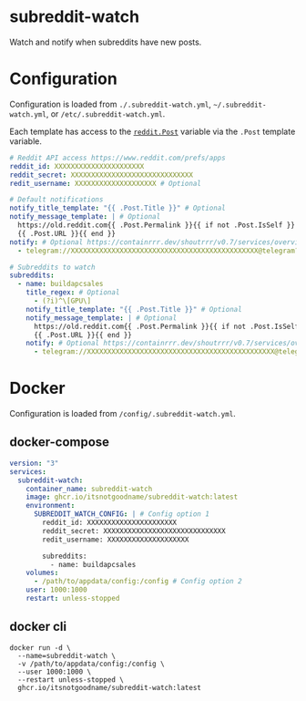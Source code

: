 # subreddit-watch

Watch and notify when subreddits have new posts.

# Configuration

Configuration is loaded from `./.subreddit-watch.yml`, `~/.subreddit-watch.yml`, or `/etc/.subreddit-watch.yml`.

Each template has access to the [`reddit.Post`](https://pkg.go.dev/github.com/turnage/graw/reddit#Post) variable via the `.Post` template variable.

```yaml
# Reddit API access https://www.reddit.com/prefs/apps
reddit_id: XXXXXXXXXXXXXXXXXXXXXX
reddit_secret: XXXXXXXXXXXXXXXXXXXXXXXXXXXXXX
redit_username: XXXXXXXXXXXXXXXXXXXX # Optional

# Default notifications
notify_title_template: "{{ .Post.Title }}" # Optional
notify_message_template: | # Optional
  https://old.reddit.com{{ .Post.Permalink }}{{ if not .Post.IsSelf }}
  {{ .Post.URL }}{{ end }}
notify: # Optional https://containrrr.dev/shoutrrr/v0.7/services/overview/
  - telegram://XXXXXXXXXXXXXXXXXXXXXXXXXXXXXXXXXXXXXXXXXXXXXX@telegram?chats=-1001111111111&Preview=false

# Subreddits to watch
subreddits:
  - name: buildapcsales
    title_regex: # Optional
      - (?i)^\[GPU\]
    notify_title_template: "{{ .Post.Title }}" # Optional
    notify_message_template: | # Optional
      https://old.reddit.com{{ .Post.Permalink }}{{ if not .Post.IsSelf }}
      {{ .Post.URL }}{{ end }}
    notify: # Optional https://containrrr.dev/shoutrrr/v0.7/services/overview/
      - telegram://XXXXXXXXXXXXXXXXXXXXXXXXXXXXXXXXXXXXXXXXXXXXXX@telegram?chats=-1001111111111&Preview=false
```

# Docker

Configuration is loaded from `/config/.subreddit-watch.yml`.

## docker-compose

```yaml
version: "3"
services:
  subreddit-watch:
    container_name: subreddit-watch
    image: ghcr.io/itsnotgoodname/subreddit-watch:latest
    environment:
      SUBREDDIT_WATCH_CONFIG: | # Config option 1
        reddit_id: XXXXXXXXXXXXXXXXXXXXXX
        reddit_secret: XXXXXXXXXXXXXXXXXXXXXXXXXXXXXX
        redit_username: XXXXXXXXXXXXXXXXXXXX

        subreddits:
          - name: buildapcsales
    volumes:
      - /path/to/appdata/config:/config # Config option 2
    user: 1000:1000
    restart: unless-stopped
```

## docker cli

```shell
docker run -d \
  --name=subreddit-watch \
  -v /path/to/appdata/config:/config \
  --user 1000:1000 \
  --restart unless-stopped \
  ghcr.io/itsnotgoodname/subreddit-watch:latest
```
